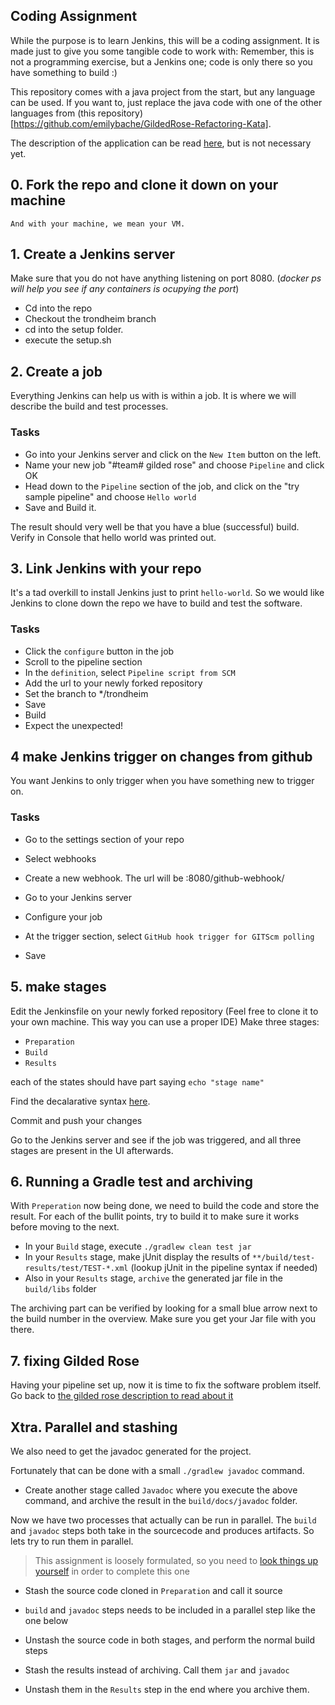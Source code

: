 ## Coding Assignment

While the purpose is to learn Jenkins, this will be a coding assignment. It is made just to give you some tangible code to work with:
Remember, this is not a programming exercise, but a Jenkins one; code is only there so you have something to build :)

This repository comes with a java project from the start, but any language can be used. If you want to, just replace the java code with one of the other languages from (this repository)[https://github.com/emilybache/GildedRose-Refactoring-Kata].

The description of the application can be read [here](gildedrose.md), but is not necessary yet.

## 0. Fork the repo and clone it down on your machine

	And with your machine, we mean your VM.

## 1. Create a Jenkins server

Make sure that you do not have anything listening on port 8080. (*docker ps will help you see if any containers is ocupying the port*)

 * Cd into the repo 
 * Checkout the trondheim branch
 * cd into the setup folder.
 * execute the setup.sh

## 2. Create a job

Everything Jenkins can help us with is within a job. It is where we will describe the build and test processes.

### Tasks

* Go into your Jenkins server and click on the `New Item` button on the left.
* Name your new job "#team# gilded rose" and choose `Pipeline` and click OK
* Head down to the `Pipeline` section of the job, and click on the "try sample pipeline" and choose `Hello world`
* Save and Build it.

The result should very well be that you have a blue (successful) build. Verify in Console that hello world was printed out.


## 3. Link Jenkins with your repo

It's a tad overkill to install Jenkins just to print `hello-world`. 
So we would like Jenkins to clone down the repo we have to build and test the software.

### Tasks

* Click the `configure` button in the job
* Scroll to the pipeline section
* In the `definition`, select `Pipeline script from SCM`
* Add the url to your newly forked repository
* Set the branch to */trondheim
* Save
* Build
* Expect the unexpected!

## 4 make Jenkins trigger on changes from github

You want Jenkins to only trigger when you have something new to trigger on.

### Tasks

* Go to the settings section of your repo
* Select webhooks
* Create a new webhook. The url will be <yourIp>:8080/github-webhook/

* Go to your Jenkins server
* Configure your job
* At the trigger section, select `GitHub hook trigger for GITScm polling`
* Save

## 5. make stages

Edit the Jenkinsfile on your newly forked repository (Feel free to clone it to your own machine. This way you can use a proper IDE)
Make three stages:

* `Preparation`
* `Build`
* `Results`

each of the states should have part saying `echo "stage name"`

Find the decalarative syntax [here](https://jenkins.io/doc/book/pipeline/jenkinsfile/).

Commit and push your changes

Go to the Jenkins server and see if the job was triggered, and all three stages are present in the UI afterwards.

## 6. Running a Gradle test and archiving

With `Preperation` now being done, we need to build the code and store the result.
For each of the bullit points, try to build it to make sure it works before moving to the next.

* In your `Build` stage,  execute `./gradlew clean test jar`
* In your `Results` stage, make jUnit display the results of `**/build/test-results/test/TEST-*.xml` (lookup jUnit in the pipeline syntax if needed)
* Also in your `Results` stage, `archive` the generated jar file in the `build/libs` folder

The archiving part can be verified by looking for a small blue arrow next to the build number in the overview. Make sure you get your Jar file with you there.

## 7. fixing Gilded Rose

Having your pipeline set up, now it is time to fix the software problem itself. Go back to [the gilded rose description to read about it](gildedrose.md)

## Xtra. Parallel and stashing

We also need to get the javadoc generated for the project.

Fortunately that can be done with a small `./gradlew javadoc` command.

* Create another stage called `Javadoc` where you execute the above command, and archive the result in the `build/docs/javadoc` folder.

Now we have two processes that actually can be run in parallel. The `build` and `javadoc` steps both take in the sourcecode and produces artifacts. So lets try to run them in parallel.

> This assignment is loosely formulated, so you need to [look things up yourself](https://jenkins.io/doc/pipeline/steps/) in order to complete this one

* Stash the source code cloned in `Preparation` and call it source
* `build` and `javadoc` steps needs to be included in a parallel step like the one below

* Unstash the source code in both stages, and perform the normal build steps
* Stash the results instead of archiving. Call them `jar` and `javadoc`
* Unstash them in the `Results` step in the end where you archive them.
